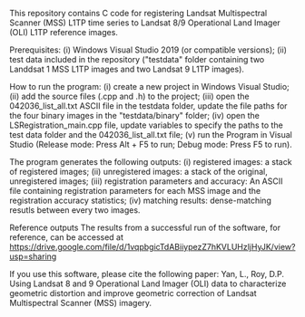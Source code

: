 This repository contains C code for registering Landsat Multispectral Scanner (MSS) L1TP time series to Landsat 8/9 Operational Land Imager (OLI) L1TP reference images.

Prerequisites: 
    (i) Windows Visual Studio 2019 (or compatible versions); 
    (ii) test data included in the repository ("testdata" folder containing two Landdsat 1 MSS L1TP images and two Landsat 9 L1TP images).

How to run the program: 
        (i) create a new project in Windows Visual Studio; 
        (ii) add the source files (.cpp and .h) to the project; 
        (iii) open the 042036_list_all.txt ASCII file in the testdata folder, update the file paths for the four binary images in the "testdata/binary" folder; 
        (iv) open the LSRegistration_main.cpp file, update variables to specify the paths to the test data folder and the 042036_list_all.txt file; 
        (v) run the Program in Visual Studio (Release mode: Press Alt + F5 to run; Debug mode: Press F5 to run). 

The program generates the following outputs:
    (i) registered images: a stack of registered images; 
    (ii) unregistered images: a stack of the original, unregistered images; 
    (iii) registration parameters and accuracy: An ASCII file containing registration parameters for each MSS image and the registration accuracy statistics; 
    (iv) matching results: dense-matching resutls between every two images.

Reference outputs
The results from a successful run of the software, for reference, can be accessed at https://drive.google.com/file/d/1vqpbgicTdABiiypezZ7hKVLUHzljHyJK/view?usp=sharing

If you use this software, please cite the following paper: Yan, L., Roy, D.P. Using Landsat 8 and 9 Operational Land Imager (OLI) data to characterize geometric distortion and improve geometric correction of Landsat Multispectral Scanner (MSS) imagery.
